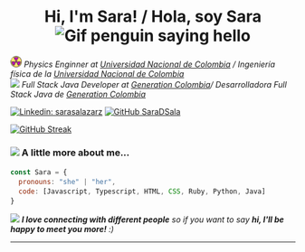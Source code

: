 <h1  align='center'> Hi, I'm Sara! / Hola, soy Sara <img alt="Gif penguin saying hello" src="https://media1.giphy.com/media/v1.Y2lkPTc5MGI3NjExcDFrZ25wbXJ4NnQ0c2docHhkemt4ZGlpcDQ1ZWp6bnl2ZDN5dGV6MSZlcD12MV9pbnRlcm5hbF9naWZfYnlfaWQmY3Q9cw/SqQEcXv9rJznyot3gA/giphy.webp" width="80"></h1>

<p><em>
  <img src="/recursos/radioactivo.png" width="20"> Physics Enginner  at <a href="https://unal.edu.co/">Universidad Nacional de Colombia</a> / Ingeniería física de la <a href="https://unal.edu.co/">Universidad Nacional de Colombia</a></br>
  <img src="https://media.giphy.com/media/WUlplcMpOCEmTGBtBW/giphy.gif" width="30"> Full Stack Java Developer at <a href="https://www.thoughtworks.com"> Generation Colombia</a>/ Desarrolladora Full Stack Java de <a href="https://www.thoughtworks.com"> Generation Colombia  </a> 
</em></p>

[![Linkedin: sarasalazarz](https://img.shields.io/badge/-sarasalazar-blue?style=flat-square&logo=Linkedin&logoColor=white&link=https://www.linkedin.com/in/sarasalazarz/)]([https://www.linkedin.com/in/thaianebraga/](https://www.linkedin.com/in/sarasalazarz/))
[![GitHub SaraDSala](https://img.shields.io/github/followers/SaraDSala?label=follow&style=social)](https://github.com/SaraDSala)

[![GitHub Streak](https://github-readme-streak-stats.herokuapp.com?user=SaraDSala&theme=panda&date_format=j%2Fn%5B%2FY%5D&mode=weekly&card_width=550&card_height=150&hide_current_streak=true)](https://git.io/streak-stats)


### <img src="https://media.giphy.com/media/VgCDAzcKvsR6OM0uWg/giphy.gif" width="50"> A little more about me...  

```javascript
const Sara = {
  pronouns: "she" | "her",
  code: [Javascript, Typescript, HTML, CSS, Ruby, Python, Java]
}
```



<img src="https://media.giphy.com/media/LnQjpWaON8nhr21vNW/giphy.gif" width="60"> <em><b>I love connecting with different people</b> so if you want to say <b>hi, I'll be happy to meet you more!</b> :)</em>

---

